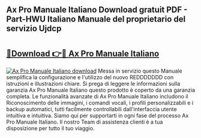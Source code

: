 ## Ax Pro Manuale Italiano Download gratuit PDF - Part-HWU Italiano Manuale del proprietario del servizio Ujdcp

# <h2><a href="http://dfaft7.blite.top/?on=Ax+Pro+Manuale+Italiano">🔗Download 👉🔴 Ax Pro Manuale Italiano</a></h2>

[![Ax Pro Manuale Italiano download](https://i.imgur.com/lujVjoI.png)](http://dfaft7.blite.top/?on=Ax+Pro+Manuale+Italiano)
Messa in servizio questo Manuale semplifica la configurazione e l'utilizzo del nuovo REDDDDDDD con istruzioni e illustrazioni chiare. Si prega di leggere le informazioni sulla garanzia Ax Pro Manuale Italiano questo prodotto è coperto da una garanzia completa. Le funzionalità avanzate di Ax Pro Manuale Italiano includono il Riconoscimento delle immagini, i comandi vocali, i profili personalizzabili e i backup automatici, tutti facilmente controllabili dall'interfaccia utente intuitiva e intuitiva. Siamo qui per supportarti in ogni fase del processo Ax Pro Manuale Italiano. Il nostro Team di assistenza clienti è a tua disposizione per tutto il tuo viaggio.

